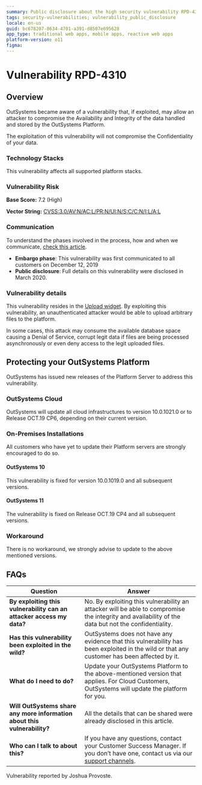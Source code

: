 ```yaml
---
summary: Public disclosure about the high security vulnerability RPD-4310
tags: security-vulnerabilities; vulnerability_public_disclosure
locale: en-us
guid: bc678207-8634-4701-a391-d8507e695628
app_type: traditional web apps, mobile apps, reactive web apps
platform-version: o11
figma:
---
```



# Vulnerability RPD-4310

## Overview

OutSystems became aware of a vulnerability that, if exploited, may allow an attacker to compromise the Availability and Integrity of the data handled and stored by the OutSystems Platform.

The exploitation of this vulnerability will not compromise the Confidentiality of your data.

### Technology Stacks

This vulnerability affects all supported platform stacks.

### Vulnerability Risk

**Base Score:** 7.2 (High)

**Vector String:** [CVSS:3.0/AV:N/AC:L/PR:N/UI:N/S:C/C:N/I:L/A:L](https://www.first.org/cvss/calculator/3.0#CVSS:3.0/AV:N/AC:L/PR:N/UI:N/S:C/C:N/I:L/A:L)

### Communication
To understand the phases involved in the process, how and when we communicate, [check this article](https://success.outsystems.com/Support/Security/Vulnerabilities).

   * **Embargo phase**: This vulnerability was first communicated to all customers on December 12, 2019
   * **Public disclosure**: Full details on this vulnerability were disclosed in March 2020.

### Vulnerability details

This vulnerability resides in the [Upload widget](https://success.outsystems.com/Documentation/11/Reference/OutSystems_Language/Traditional_Web/Web_Interfaces/Designing_Screens/Upload_Widget). By exploiting this vulnerability, an unauthenticated attacker would be able to upload arbitrary files to the platform.

In some cases, this attack may consume the available database space causing a Denial of Service, corrupt legit data if files are being processed asynchronously or even deny access to the legit uploaded files.

## Protecting your OutSystems Platform

OutSystems has issued new releases of the Platform Server to address this vulnerability.

### OutSystems Cloud

OutSystems will update all cloud infrastructures to version 10.0.1021.0 or to Release OCT.19 CP6, depending on their current version.

### On-Premises Installations
All customers who have yet to update their Platform servers are strongly encouraged to do so.

#### OutSystems 10

This vulnerability is fixed for version 10.0.1019.0 and all subsequent versions.

#### OutSystems 11

The vulnerability is fixed on Release OCT.19 CP4 and all subsequent versions.

### Workaround

There is no workaround, we strongly advise to update to the above mentioned versions.


## FAQs

| Question         | Answer                                             |
|--------------------------------------------------------------------------|---------------------------------------------------------------------------------------------------------------------------------------------------------------------|
| **By exploiting this vulnerability can an attacker access my data?**         | No. By exploiting this vulnerability an attacker will be able to compromise the integrity and availability of the data but not the confidentiality.
| **Has this vulnerability been exploited in the wild?**                   | OutSystems does not have any evidence that this vulnerability has been exploited in the wild or that any customer has been affected by it.                          |
| **What do I need to do?**                                                | Update your OutSystems Platform to the above-mentioned version that applies. For Cloud Customers, OutSystems will update the platform for you.            |
| **Will OutSystems share any more information about this vulnerability?** | All the details that can be shared were already disclosed in this article.                                                                  |
| **Who can I talk to about this?**                                        | If you have any questions, contact your Customer Success Manager. If you don’t have one, contact us via our [support channels](https://www.outsystems.com/legal/success/contact-outsystems-technical-support/). |


<div class="info" markdown="1">
Vulnerability reported by Joshua Provoste.
</div>
